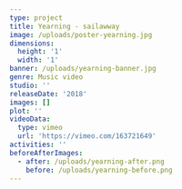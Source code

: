 ```yaml
---
type: project
title: Yearning - sailawway
image: /uploads/poster-yearning.jpg
dimensions:
  height: '1'
  width: '1'
banner: /uploads/yearning-banner.jpg
genre: Music video
studio: ''
releaseDate: '2018'
images: []
plot: ''
videoData:
  type: vimeo
  url: 'https://vimeo.com/163721649'
activities: ''
beforeAfterImages:
  - after: /uploads/yearning-after.png
    before: /uploads/yearning-before.png
---
```



